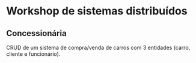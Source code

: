 # Workshop de sistemas distribuídos

## Concessionária

CRUD de um sistema de compra/venda de carros com 3 entidades (carro, cliente e funcionário).
